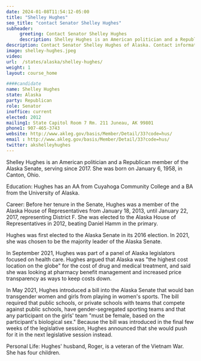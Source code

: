 ```yaml
---
date: 2024-01-08T11:54:12-05:00
title: "Shelley Hughes"
seo_title: "contact Senator Shelley Hughes"
subheader:
     greeting: Contact Senator Shelley Hughes
     description: Shelley Hughes is an American politician and a Republican member of the Alaska Senate, serving since 2017. She was born on January 6, 1958, in Canton, Ohio.
description: Contact Senator Shelley Hughes of Alaska. Contact information for Shelley Hughes includes email address, phone number, and mailing address.
image: shelley-hughes.jpeg
video:
url:  /states/alaska/shelley-hughes/
weight: 1
layout: course_home

####candidate
name: Shelley Hughes
state: Alaska
party: Republican
role: Senator
inoffice: current
elected: 2012
mailing1: State Capitol Room 7 Rm. 211 Juneau, AK 99801
phone1: 907-465-3743
website: http://www.akleg.gov/basis/Member/Detail/33?code=hus/
email : http://www.akleg.gov/basis/Member/Detail/33?code=hus/
twitter: akshelleyhughes
---
```


Shelley Hughes is an American politician and a Republican member of the Alaska Senate, serving since 2017. She was born on January 6, 1958, in Canton, Ohio.

Education:
Hughes has an AA from Cuyahoga Community College and a BA from the University of Alaska.

Career:
Before her tenure in the Senate, Hughes was a member of the Alaska House of Representatives from January 18, 2013, until January 22, 2017, representing District F. She was elected to the Alaska House of Representatives in 2012, beating Daniel Hamm in the primary.

Hughes was first elected to the Alaska Senate in its 2016 election. In 2021, she was chosen to be the majority leader of the Alaska Senate.

In September 2021, Hughes was part of a panel of Alaska legislators focused on health care. Hughes argued that Alaska was "the highest cost location on the globe" for the cost of drug and medical treatment, and said she was looking at pharmacy benefit management and increased price transparency as ways to keep costs down.

In May 2021, Hughes introduced a bill into the Alaska Senate that would ban transgender women and girls from playing in women's sports. The bill required that public schools, or private schools with teams that compete against public schools, have gender-segregated sporting teams and that any participant on the girls' team "must be female, based on the participant's biological sex." Because the bill was introduced in the final few weeks of the legislative session, Hughes announced that she would push for it in the next legislative session instead.

Personal Life:
Hughes' husband, Roger, is a veteran of the Vietnam War. She has four children.
